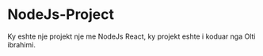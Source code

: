 # NodeJs-Project

Ky eshte nje projekt nje me NodeJs React, ky projekt eshte i koduar nga Olti ibrahimi.